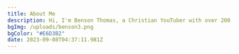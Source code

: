 ```yaml
---
title: About Me
description: Hi, I'm Benson Thomas, a Christian YouTuber with over 200,000 subscribers. I create videos about my faith, life, and family. I'm passionate about sharing my faith in a relatable and down-to-earth way. I also love to make people laugh and inspire them through my videos.forever
bgImg: /uploads/benson3.png
bgColor: "#E6D3B2"
date: 2023-09-08T04:37:11.981Z
---
```

